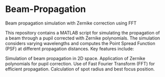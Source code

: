 # Beam-Propagation
Beam propagation simulation with Zernike correction using FFT

This repository contains a MATLAB script for simulating the propagation of a beam through a pupil corrected with Zernike polynomials. The simulation considers varying wavelengths and computes the Point Spread Function (PSF) at different propagation distances. Key features include:

Simulation of beam propagation in 2D space.
Application of Zernike polynomials for pupil correction.
Use of Fast Fourier Transform (FFT) for efficient propagation.
Calculation of spot radius and best focus position.
